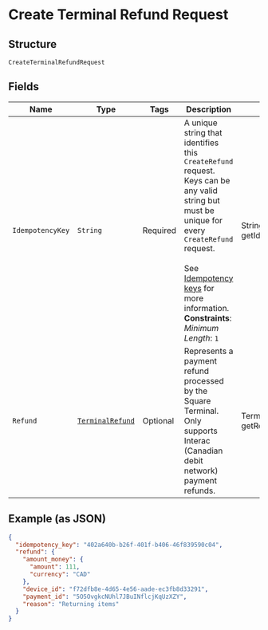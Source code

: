 
# Create Terminal Refund Request

## Structure

`CreateTerminalRefundRequest`

## Fields

| Name | Type | Tags | Description | Getter |
|  --- | --- | --- | --- | --- |
| `IdempotencyKey` | `String` | Required | A unique string that identifies this `CreateRefund` request. Keys can be any valid string but<br>must be unique for every `CreateRefund` request.<br><br>See [Idempotency keys](https://developer.squareup.com/docs/basics/api101/idempotency) for more information.<br>**Constraints**: *Minimum Length*: `1` | String getIdempotencyKey() |
| `Refund` | [`TerminalRefund`](../../doc/models/terminal-refund.md) | Optional | Represents a payment refund processed by the Square Terminal. Only supports Interac (Canadian debit network) payment refunds. | TerminalRefund getRefund() |

## Example (as JSON)

```json
{
  "idempotency_key": "402a640b-b26f-401f-b406-46f839590c04",
  "refund": {
    "amount_money": {
      "amount": 111,
      "currency": "CAD"
    },
    "device_id": "f72dfb8e-4d65-4e56-aade-ec3fb8d33291",
    "payment_id": "5O5OvgkcNUhl7JBuINflcjKqUzXZY",
    "reason": "Returning items"
  }
}
```


